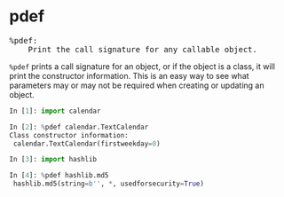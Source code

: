 # pdef

<pre class="output">
%pdef:
    Print the call signature for any callable object.
</pre>

`%pdef` prints a call signature for an object, or if the object is a class, it will print the constructor information. This is an easy way to see what parameters may or may not be required when creating or updating an object.

```python
In [1]: import calendar

In [2]: %pdef calendar.TextCalendar
Class constructor information:
 calendar.TextCalendar(firstweekday=0)

In [3]: import hashlib

In [4]: %pdef hashlib.md5
 hashlib.md5(string=b'', *, usedforsecurity=True)
```
